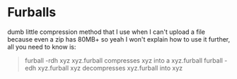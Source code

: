 # Furballs
dumb little compression method that I use when I can't upload a file because even a zip has 80MB+
so yeah I won't explain how to use it further, all you need to know is:
> furball -rdh xyz xyz.furball compresses xyz into a xyz.furball
> furball -edh xyz.furball xyz decompresses xyz.furball into xyz
